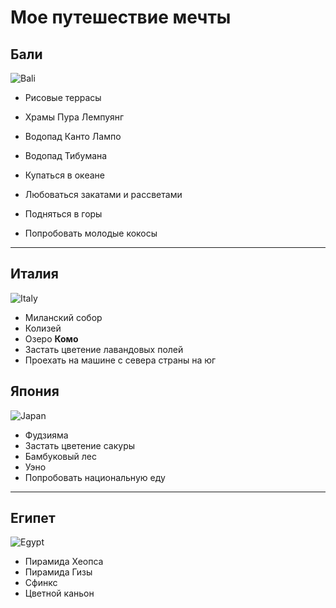 # Мое путешествие мечты

## Бали
![Bali](bali.jpg)
* Рисовые террасы
* Храмы Пура Лемпуянг
* Водопад Канто Лампо
* Водопад Тибумана
* Купаться в океане
* Любоваться закатами и рассветами
* Подняться в горы 

* Попробовать молодые кокосы
---
## Италия
![Italy](italy.jpeg)
* Миланский собор
* Колизей
* Озеро **Комо**
* Застать цветение лавандовых полей
* Проехать на машине с севера страны на юг 

## Япония
![Japan](japan.jpeg)
* Фудзияма
* Застать цветение сакуры
* Бамбуковый лес
* Уэно 
* Попробовать национальную еду

---
## Египет
![Egypt](egypt.jpeg)
* Пирамида Хеопса
* Пирамида Гизы
* Сфинкс
* Цветной каньон
